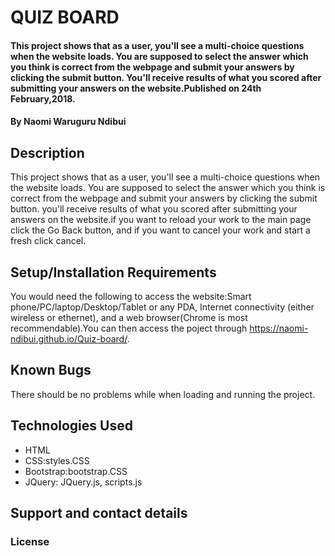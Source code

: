 # QUIZ BOARD
#### This project shows that as a user, you'll see a multi-choice questions when the website loads. You are supposed to select the answer which you think is correct from the webpage and submit your answers by clicking the submit button. You'll receive results of what you scored after submitting your answers on the website.Published on 24th February,2018.
#### By Naomi Waruguru Ndibui
## Description
This project shows that as a user, you'll see a multi-choice questions when the website loads. You are supposed to select the answer which you think is correct from the webpage and submit your answers by clicking the submit button. you'll receive results of what you scored after submitting your answers on the website.if you want to reload your work to the main page click the Go Back button, and if you want to cancel your work and start a fresh click cancel.
## Setup/Installation Requirements
You would need the following to access the website:Smart phone/PC/laptop/Desktop/Tablet or any PDA, Internet connectivity (either wireless or ethernet), and a web browser(Chrome is most recommendable).You can then access the poject through  https://naomi-ndibui.github.io/Quiz-board/.
## Known Bugs
There should be no problems while when loading and running the project.
## Technologies Used
* HTML
* CSS:styles.CSS
* Bootstrap:bootstrap.CSS
* JQuery: JQuery.js, scripts.js
## Support and contact details



### License
